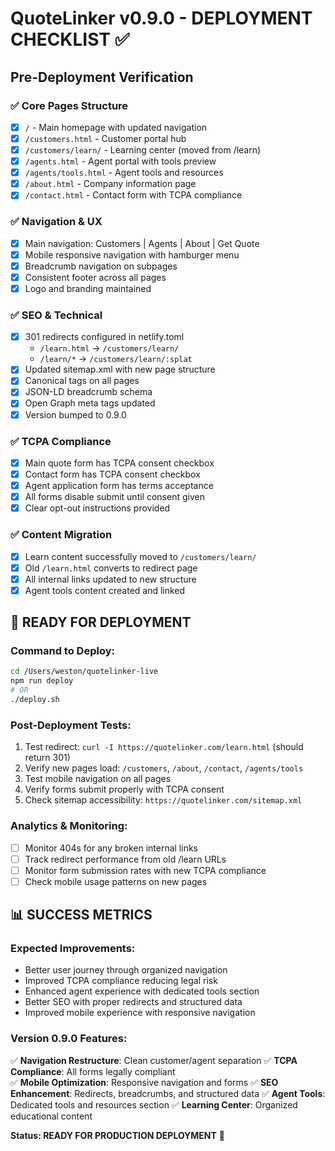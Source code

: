 # QuoteLinker v0.9.0 - DEPLOYMENT CHECKLIST ✅

## Pre-Deployment Verification

### ✅ Core Pages Structure
- [x] `/` - Main homepage with updated navigation
- [x] `/customers.html` - Customer portal hub
- [x] `/customers/learn/` - Learning center (moved from /learn)
- [x] `/agents.html` - Agent portal with tools preview
- [x] `/agents/tools.html` - Agent tools and resources
- [x] `/about.html` - Company information page
- [x] `/contact.html` - Contact form with TCPA compliance

### ✅ Navigation & UX
- [x] Main navigation: Customers | Agents | About | Get Quote
- [x] Mobile responsive navigation with hamburger menu
- [x] Breadcrumb navigation on subpages
- [x] Consistent footer across all pages
- [x] Logo and branding maintained

### ✅ SEO & Technical
- [x] 301 redirects configured in netlify.toml
  - `/learn.html` → `/customers/learn/`
  - `/learn/*` → `/customers/learn/:splat`
- [x] Updated sitemap.xml with new page structure
- [x] Canonical tags on all pages
- [x] JSON-LD breadcrumb schema
- [x] Open Graph meta tags updated
- [x] Version bumped to 0.9.0

### ✅ TCPA Compliance
- [x] Main quote form has TCPA consent checkbox
- [x] Contact form has TCPA consent checkbox  
- [x] Agent application form has terms acceptance
- [x] All forms disable submit until consent given
- [x] Clear opt-out instructions provided

### ✅ Content Migration
- [x] Learn content successfully moved to `/customers/learn/`
- [x] Old `/learn.html` converts to redirect page
- [x] All internal links updated to new structure
- [x] Agent tools content created and linked

## 🚀 READY FOR DEPLOYMENT

### Command to Deploy:
```bash
cd /Users/weston/quotelinker-live
npm run deploy
# OR
./deploy.sh
```

### Post-Deployment Tests:
1. Test redirect: `curl -I https://quotelinker.com/learn.html` (should return 301)
2. Verify new pages load: `/customers`, `/about`, `/contact`, `/agents/tools`
3. Test mobile navigation on all pages
4. Verify forms submit properly with TCPA consent
5. Check sitemap accessibility: `https://quotelinker.com/sitemap.xml`

### Analytics & Monitoring:
- [ ] Monitor 404s for any broken internal links
- [ ] Track redirect performance from old /learn URLs
- [ ] Monitor form submission rates with new TCPA compliance
- [ ] Check mobile usage patterns on new pages

## 📊 SUCCESS METRICS

### Expected Improvements:
- Better user journey through organized navigation
- Improved TCPA compliance reducing legal risk
- Enhanced agent experience with dedicated tools section
- Better SEO with proper redirects and structured data
- Improved mobile experience with responsive navigation

### Version 0.9.0 Features:
✅ **Navigation Restructure**: Clean customer/agent separation
✅ **TCPA Compliance**: All forms legally compliant  
✅ **Mobile Optimization**: Responsive navigation and forms
✅ **SEO Enhancement**: Redirects, breadcrumbs, and structured data
✅ **Agent Tools**: Dedicated tools and resources section
✅ **Learning Center**: Organized educational content

**Status: READY FOR PRODUCTION DEPLOYMENT** 🎉
